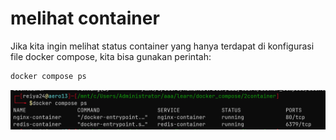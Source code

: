 # melihat container

Jika kita ingin melihat status container yang hanya terdapat di konfigurasi file docker compose, kita bisa gunakan perintah:

```bash
docker compose ps
```

![Untitled](melihat%20container%20d7ed625b942c4795bc15e74639817b3d/Untitled.png)